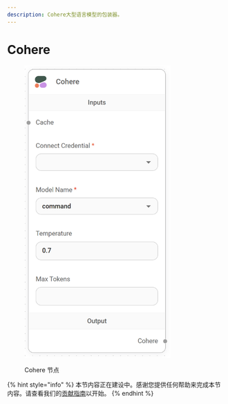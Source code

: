 ```yaml
---
description: Cohere大型语言模型的包装器。
---
```


# Cohere

<figure><img src="../../../.gitbook/assets/image (2) (1) (1) (1) (1) (1) (1) (1).png" alt="" width="338"><figcaption><p>Cohere 节点</p></figcaption></figure>

{% hint style="info" %}
本节内容正在建设中。感谢您提供任何帮助来完成本节内容。请查看我们的[贡献指南](../../../contributing/)以开始。
{% endhint %}
